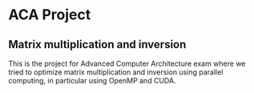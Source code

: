 # ACA Project
## Matrix multiplication and inversion
This is the project for Advanced Computer Architecture exam where we tried to optimize matrix multiplication and inversion using parallel computing, in particular using OpenMP and CUDA.
